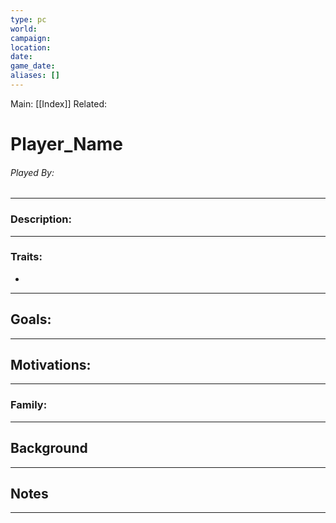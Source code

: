 ```yaml
---
type: pc
world:
campaign:
location:
date:
game_date:
aliases: []
---
```


Main: [[Index]]
Related:


# Player_Name
###### Played By:
---
 ### Description:

---

### Traits:
- 

---

## Goals:


---

## Motivations:


---


### Family:



---

## Background

---


## Notes

---
